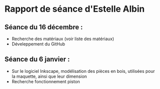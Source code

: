 Rapport de séance d'Estelle Albin
==
Séance du 16 décembre : 
--
* Recherche des matériaux (voir liste des matériaux) 
* Déveleppement du GitHub

Séance du 6 janvier : 
--
* Sur le logiciel Inkscape, modélisation des pièces en bois, utilisées pour la maquette, ainsi que leur dimension 
* Recherche fonctionnement piston 
